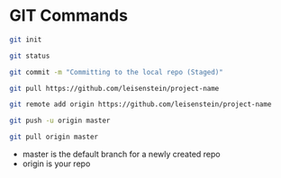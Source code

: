 GIT Commands
========

```sh
git init
```

```sh
git status
```

```sh
git commit -m "Committing to the local repo (Staged)"
```

```sh
git pull https://github.com/leisenstein/project-name
```

```sh
git remote add origin https://github.com/leisenstein/project-name
```

```sh
git push -u origin master
```

```sh
git pull origin master
```


- master is the default branch for a newly created repo
- origin is your repo

